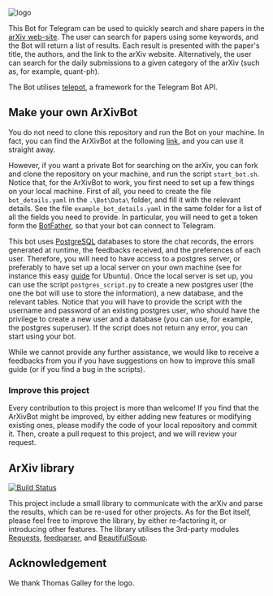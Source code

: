 ![logo](https://user-images.githubusercontent.com/8984112/28944797-c5ede3fc-789b-11e7-962f-de8e6015a419.png)

This Bot for Telegram can be used to quickly search and share papers in the [arXiv web-site](https://arxiv.org/).
The user can search for papers using some keywords, and the Bot will return a list of results. Each result is presented with the paper's title, the authors, and the link to the arXiv website. Alternatively, the user can search for the daily submissions to a given category of the arXiv (such as, for example, quant-ph).

The Bot utilises [telepot](https://github.com/nickoala/telepot), a framework for the Telegram Bot API.

## Make your own ArXivBot
You do not need to clone this repository and run the Bot on your machine.
In fact, you can find the ArXivBot at the following [link](https://storebot.me/bot/search_arxiv_bot), and you can use it straight away.

However, if you want a private Bot for searching on the arXiv, you can fork and clone the repository on your machine, and run the script `start_bot.sh`. Notice that, for the ArXivBot to work, you first need to set up a few things on your local machine. First of all, you need to create the file `bot_details.yaml` in the `.\Bot\Data\` folder, and fill it with the relevant details. See the file `example_bot_details.yaml` in the same folder for a list of all the fields you need to provide. In particular, you will need to get a token form the [BotFather](https://telegram.me/BotFather), so that your bot can connect to Telegram.

 This bot uses [PostgreSQL](https://www.postgresql.org/) databases to store the chat records, the errors generated at runtime, the feedbacks received, and the preferences of each user. Therefore, you will need to have access to a postgres server, or preferably to have set up a local server on your own machine (see for instance this easy [guide](https://help.ubuntu.com/community/PostgreSQL) for Ubuntu). Once the local server is set up, you can use the script `postgres_script.py` to create a new postgres user (the one the bot will use to store the information), a new database, and the relevant tables. Notice that you will have to provide the script with the username and password of an existing postgres user, who should have the privilege to create a new user and a database (you can use, for example, the postgres superuser). If the script does not return any error, you can start using your bot.

 While we cannot provide any further assistance, we would like to receive a feedbacks from you if you have suggestions on how to improve this small guide (or if you find a bug in the scripts).

### Improve this project
Every contribution to this project is more than welcome! If you find that the ArXivBot might be improved, by either adding new features or modifying existing ones, please modify the code of your local repository and commit it. Then, create a pull request to this project, and we will review your request.

## ArXiv library

[![Build Status](https://travis-ci.org/carlosparaciari/ArXivBot.svg?branch=master)](https://travis-ci.org/carlosparaciari/ArXivBot)

This project include a small library to communicate with the arXiv and parse the results, which can be re-used for other projects. As for the Bot itself, please feel free to improve the library, by either re-factoring it, or introducing other features. The library utilises the 3rd-party modules [Requests](http://docs.python-requests.org/en/master/), [feedparser](https://github.com/kurtmckee/feedparser), and [BeautifulSoup](https://www.crummy.com/software/BeautifulSoup/).

## Acknowledgement
We thank Thomas Galley for the logo.
